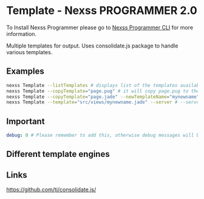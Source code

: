 # Template - Nexss PROGRAMMER 2.0

To Install Nexss Programmer please go to [Nexss Programmer CLI](https://github.com/nexssp/cli#readme) for more information.

Multiple templates for output. Uses consolidate.js package to handle various templates.

## Examples

```sh
nexss Template --listTemplates # displays list of the templates available in the Template package
nexss Template --copyTemplate="page.pug" # it will copy page.pug to the src/views/page.pug so you can modify it and use it nexss Template --template="src/views/page.pug".
nexss Template --copyTemplate="page.jade" --newTemplateName="mynewname" # it will copy with new name -> src/views/mynewname.jade
nexss Template --template="src/views/mynewname.jade" --server # --server will start a development server to share results
```

## Important

```yml
debug: 0 # Please remember to add this, otherwise debug messages will be displayed. Eg pug as errors.
```

## Different template engines

## Links

<https://github.com/tj/consolidate.js/>
